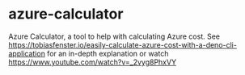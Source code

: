 # azure-calculator
Azure Calculator, a tool to help with calculating Azure cost. See https://tobiasfenster.io/easily-calculate-azure-cost-with-a-deno-cli-application for an in-depth explanation or watch https://www.youtube.com/watch?v=_2vyg8PhxVY
